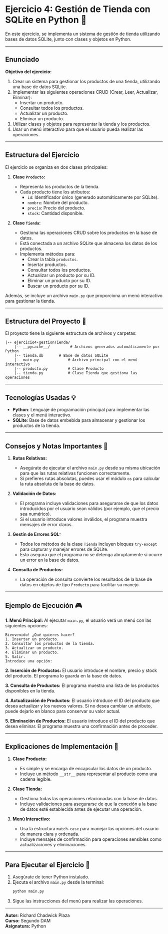 # Ejercicio 4: Gestión de Tienda con SQLite en Python 🏦

En este ejercicio, se implementa un sistema de gestión de tienda utilizando bases de datos SQLite, junto con clases y objetos en Python.

---

## Enunciado

**Objetivo del ejercicio:**
1. Crear un sistema para gestionar los productos de una tienda, utilizando una base de datos SQLite.
2. Implementar las siguientes operaciones CRUD (Crear, Leer, Actualizar, Eliminar):
   - Insertar un producto.
   - Consultar todos los productos.
   - Actualizar un producto.
   - Eliminar un producto.
3. Utilizar clases y objetos para representar la tienda y los productos.
4. Usar un menú interactivo para que el usuario pueda realizar las operaciones.

---

## Estructura del Ejercicio

El ejercicio se organiza en dos clases principales:

1. **Clase `Producto`:**
   - Representa los productos de la tienda.
   - Cada producto tiene los atributos:
     - `id`: Identificador único (generado automáticamente por SQLite).
     - `nombre`: Nombre del producto.
     - `precio`: Precio del producto.
     - `stock`: Cantidad disponible.

2. **Clase `Tienda`:**
   - Gestiona las operaciones CRUD sobre los productos en la base de datos.
   - Está conectada a un archivo SQLite que almacena los datos de los productos.
   - Implementa métodos para:
     - Crear la tabla `productos`.
     - Insertar productos.
     - Consultar todos los productos.
     - Actualizar un producto por su ID.
     - Eliminar un producto por su ID.
     - Buscar un producto por su ID.

Además, se incluye un archivo `main.py` que proporciona un menú interactivo para gestionar la tienda.

---

## Estructura del Proyecto 📂

El proyecto tiene la siguiente estructura de archivos y carpetas:

```plaintext
|-- ejercicio4-gestionTienda/
    |-- __pycache__/         # Archivos generados automáticamente por Python
    |-- tienda.db       # Base de datos SQLite 
    |-- main.py             # Archivo principal con el menú interactivo
    |-- producto.py         # Clase Producto
    |-- tienda.py           # Clase Tienda que gestiona las operaciones
```

---

## Tecnologías Usadas 💡

- **Python**: Lenguaje de programación principal para implementar las clases y el menú interactivo.
- **SQLite**: Base de datos embebida para almacenar y gestionar los productos de la tienda.

---

## Consejos y Notas Importantes 🚀

1. **Rutas Relativas:**
   - Asegúrate de ejecutar el archivo `main.py` desde su misma ubicación para que las rutas relativas funcionen correctamente.
   - Si prefieres rutas absolutas, puedes usar el módulo `os` para calcular la ruta absoluta de la base de datos.

2. **Validación de Datos:**
   - El programa incluye validaciones para asegurarse de que los datos introducidos por el usuario sean válidos (por ejemplo, que el precio sea numérico).
   - Si el usuario introduce valores inválidos, el programa muestra mensajes de error claros.

3. **Gestín de Errores SQL:**
   - Todos los métodos de la clase `Tienda` incluyen bloques `try-except` para capturar y manejar errores de SQLite.
   - Esto asegura que el programa no se detenga abruptamente si ocurre un error en la base de datos.

4. **Consulta de Productos:**
   - La operación de consulta convierte los resultados de la base de datos en objetos de tipo `Producto` para facilitar su manejo.

---

## Ejemplo de Ejecución 🎮

**1. Menú Principal:**
Al ejecutar `main.py`, el usuario verá un menú con las siguientes opciones:

```plaintext
Bienvenido! ¿Qué quieres hacer?
1. Insertar un producto.
2. Consultar los productos de la tienda.
3. Actualizar un producto.
4. Eliminar un producto.
5. Salir.
Introduce una opción:
```

**2. Inserción de Productos:**
El usuario introduce el nombre, precio y stock del producto. El programa lo guarda en la base de datos.

**3. Consulta de Productos:**
El programa muestra una lista de los productos disponibles en la tienda.

**4. Actualización de Productos:**
El usuario introduce el ID del producto que desea actualizar y los nuevos valores. Si no desea cambiar un atributo, puede dejarlo en blanco para conservar su valor actual.

**5. Eliminación de Productos:**
El usuario introduce el ID del producto que desea eliminar. El programa muestra una confirmación antes de proceder.

---

## Explicaciones de Implementación 🔧

1. **Clase Producto:**
   - Es simple y se encarga de encapsular los datos de un producto.
   - Incluye un método `__str__` para representar al producto como una cadena legible.

2. **Clase Tienda:**
   - Gestiona todas las operaciones relacionadas con la base de datos.
   - Incluye validaciones para asegurarse de que la conexión a la base de datos esté establecida antes de ejecutar una operación.

3. **Menú Interactivo:**
   - Usa la estructura `match-case` para manejar las opciones del usuario de manera clara y ordenada.
   - Incluye mensajes de confirmación para operaciones sensibles como actualizaciones y eliminaciones.

---

## Para Ejecutar el Ejercicio 🔄

1. Asegúrate de tener Python instalado.
2. Ejecuta el archivo `main.py` desde la terminal:
   ```bash
   python main.py
   ```
3. Sigue las instrucciones del menú para realizar las operaciones.

---

**Autor:** Richard Chadwick Plaza  
**Curso:** Segundo DAM  
**Asignatura:** Python
